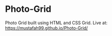 # Photo-Grid
Photo Grid built using HTML and CSS Grid.
Live at: https://mustafah99.github.io/Photo-Grid/
